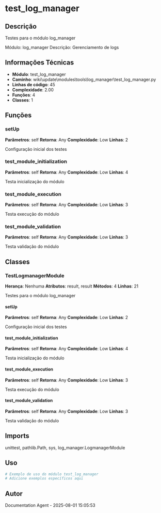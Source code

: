 # test_log_manager

## Descrição

Testes para o módulo log_manager

Módulo: log_manager
Descrição: Gerenciamento de logs

## Informações Técnicas

- **Módulo**: test_log_manager
- **Caminho**: wiki\update\modules\tools\log_manager\test_log_manager.py
- **Linhas de código**: 45
- **Complexidade**: 2.00
- **Funções**: 4
- **Classes**: 1

## Funções

### setUp

**Parâmetros**: self
**Retorna**: Any
**Complexidade**: Low
**Linhas**: 2

Configuração inicial dos testes

### test_module_initialization

**Parâmetros**: self
**Retorna**: Any
**Complexidade**: Low
**Linhas**: 4

Testa inicialização do módulo

### test_module_execution

**Parâmetros**: self
**Retorna**: Any
**Complexidade**: Low
**Linhas**: 3

Testa execução do módulo

### test_module_validation

**Parâmetros**: self
**Retorna**: Any
**Complexidade**: Low
**Linhas**: 3

Testa validação do módulo

## Classes

### TestLogmanagerModule

**Herança**: Nenhuma
**Atributos**: result, result
**Métodos**: 4
**Linhas**: 21

Testes para o módulo log_manager

#### setUp

**Parâmetros**: self
**Retorna**: Any
**Complexidade**: Low
**Linhas**: 2

Configuração inicial dos testes

#### test_module_initialization

**Parâmetros**: self
**Retorna**: Any
**Complexidade**: Low
**Linhas**: 4

Testa inicialização do módulo

#### test_module_execution

**Parâmetros**: self
**Retorna**: Any
**Complexidade**: Low
**Linhas**: 3

Testa execução do módulo

#### test_module_validation

**Parâmetros**: self
**Retorna**: Any
**Complexidade**: Low
**Linhas**: 3

Testa validação do módulo

## Imports

unittest, pathlib.Path, sys, log_manager.LogmanagerModule

## Uso

```python
# Exemplo de uso do módulo test_log_manager
# Adicione exemplos específicos aqui
```

## Autor

Documentation Agent - 2025-08-01 15:05:53
